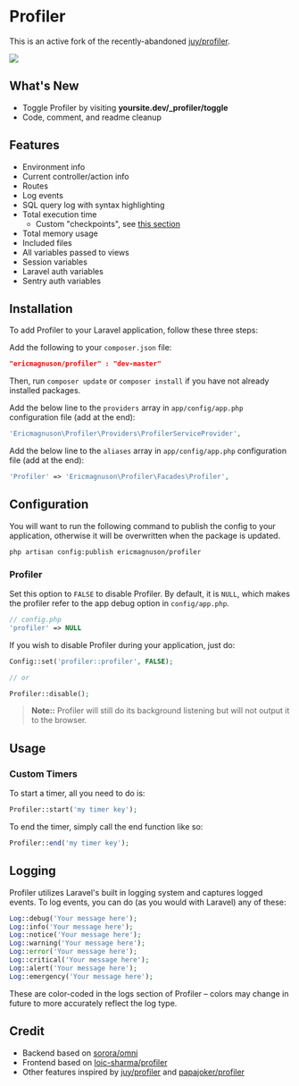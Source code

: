 # Profiler

This is an active fork of the recently-abandoned [juy/profiler](https://github.com/juy/profiler).

[![](https://dl.dropboxusercontent.com/u/76869590/laravel-package/juy-profiler.png)](https://dl.dropboxusercontent.com/u/76869590/laravel-package/juy-profiler.png "Click for big picture")

## What's New

- Toggle Profiler by visiting **yoursite.dev/_profiler/toggle**
- Code, comment, and readme cleanup

## Features

- Environment info
- Current controller/action info
- Routes
- Log events
- SQL query log with syntax highlighting
- Total execution time
    - Custom "checkpoints", see [this section](#custom-timers)
- Total memory usage
- Included files
- All variables passed to views
- Session variables
- Laravel auth variables
- Sentry auth variables

## Installation
To add Profiler to your Laravel application, follow these three steps:

Add the following to your `composer.json` file:

```json
"ericmagnuson/profiler" : "dev-master"
```

Then, run `composer update` or `composer install` if you have not already installed packages.

Add the below line to the `providers` array in `app/config/app.php` configuration file (add at the end):

```php
'Ericmagnuson\Profiler\Providers\ProfilerServiceProvider',
```

Add the below line to the `aliases` array in `app/config/app.php` configuration file (add at the end):

```php
'Profiler' => 'Ericmagnuson\Profiler\Facades\Profiler',
```

## Configuration

You will want to run the following command to publish the config to your application, otherwise it will be overwritten when the package is updated.

```shell
php artisan config:publish ericmagnuson/profiler
```

### Profiler

Set this option to `FALSE` to disable Profiler. By default, it is `NULL`, which makes the profiler refer to the app debug option in `config/app.php`.

```php
// config.php
'profiler' => NULL
```

If you wish to disable Profiler during your application, just do:

```php
Config::set('profiler::profiler', FALSE);

// or

Profiler::disable();
```

>**Note::** Profiler will still do its background listening but will not output it to the browser.

## Usage

### Custom Timers

To start a timer, all you need to do is:

```php
Profiler::start('my timer key');
```

To end the timer, simply call the end function like so:

```php
Profiler::end('my timer key');
```

## Logging

Profiler utilizes Laravel's built in logging system and captures logged events. To log events, you can do (as you would with Laravel) any of these:

```php
Log::debug('Your message here');
Log::info('Your message here');
Log::notice('Your message here');
Log::warning('Your message here');
Log::error('Your message here');
Log::critical('Your message here');
Log::alert('Your message here');
Log::emergency('Your message here');
```

These are color-coded in the logs section of Profiler – colors may change in future to more accurately reflect the log type.

## Credit

- Backend based on [sorora/omni](https://github.com/sorora/omni)
- Frontend based on [loic-sharma/profiler](https://github.com/loic-sharma/profiler)
- Other features inspired by [juy/profiler](https://github.com/juy/profiler) and [papajoker/profiler](https://github.com/papajoker/profiler)
